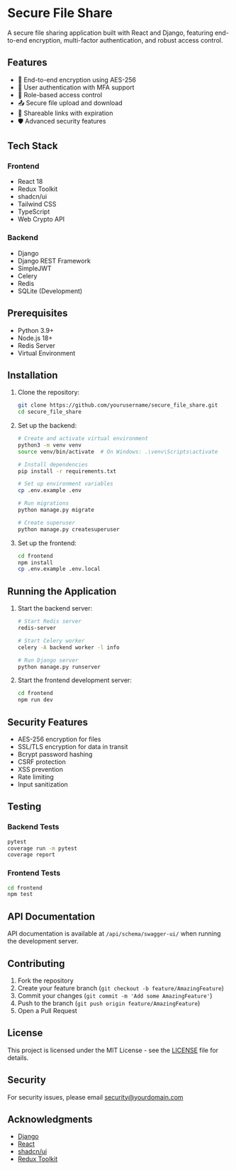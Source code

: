# Secure File Share

A secure file sharing application built with React and Django, featuring end-to-end encryption, multi-factor authentication, and robust access control.

## Features

- 🔐 End-to-end encryption using AES-256
- 👥 User authentication with MFA support
- 🔑 Role-based access control
- 📤 Secure file upload and download
- 🔗 Shareable links with expiration
- 🛡️ Advanced security features

## Tech Stack

### Frontend
- React 18
- Redux Toolkit
- shadcn/ui
- Tailwind CSS
- TypeScript
- Web Crypto API

### Backend
- Django
- Django REST Framework
- SimpleJWT
- Celery
- Redis
- SQLite (Development)

## Prerequisites

- Python 3.9+
- Node.js 18+
- Redis Server
- Virtual Environment

## Installation

1. Clone the repository:
   ```bash
   git clone https://github.com/yourusername/secure_file_share.git
   cd secure_file_share
   ```

2. Set up the backend:
   ```bash
   # Create and activate virtual environment
   python3 -m venv venv
   source venv/bin/activate  # On Windows: .\venv\Scripts\activate
   
   # Install dependencies
   pip install -r requirements.txt
   
   # Set up environment variables
   cp .env.example .env
   
   # Run migrations
   python manage.py migrate
   
   # Create superuser
   python manage.py createsuperuser
   ```

3. Set up the frontend:
   ```bash
   cd frontend
   npm install
   cp .env.example .env.local
   ```

## Running the Application

1. Start the backend server:
   ```bash
   # Start Redis server
   redis-server
   
   # Start Celery worker
   celery -A backend worker -l info
   
   # Run Django server
   python manage.py runserver
   ```

2. Start the frontend development server:
   ```bash
   cd frontend
   npm run dev
   ```

## Security Features

- AES-256 encryption for files
- SSL/TLS encryption for data in transit
- Bcrypt password hashing
- CSRF protection
- XSS prevention
- Rate limiting
- Input sanitization

## Testing

### Backend Tests
```bash
pytest
coverage run -m pytest
coverage report
```

### Frontend Tests
```bash
cd frontend
npm test
```

## API Documentation

API documentation is available at `/api/schema/swagger-ui/` when running the development server.

## Contributing

1. Fork the repository
2. Create your feature branch (`git checkout -b feature/AmazingFeature`)
3. Commit your changes (`git commit -m 'Add some AmazingFeature'`)
4. Push to the branch (`git push origin feature/AmazingFeature`)
5. Open a Pull Request

## License

This project is licensed under the MIT License - see the [LICENSE](LICENSE) file for details.

## Security

For security issues, please email [security@yourdomain.com](mailto:security@yourdomain.com)

## Acknowledgments

- [Django](https://www.djangoproject.com/)
- [React](https://reactjs.org/)
- [shadcn/ui](https://ui.shadcn.com/)
- [Redux Toolkit](https://redux-toolkit.js.org/) 